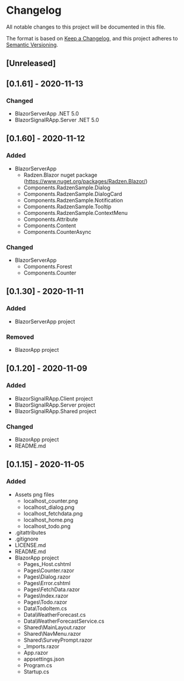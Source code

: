 # Changelog
All notable changes to this project will be documented in this file.

The format is based on [Keep a Changelog](https://keepachangelog.com/en/1.0.0/),
and this project adheres to [Semantic Versioning](https://semver.org/spec/v2.0.0.html).

## [Unreleased]

## [0.1.61] - 2020-11-13
### Changed
- BlazorServerApp .NET 5.0
- BlazorSignalRApp.Server .NET 5.0

## [0.1.60] - 2020-11-12
### Added
- BlazorServerApp
  - Radzen.Blazor nuget package (https://www.nuget.org/packages/Radzen.Blazor/)
  - Components.RadzenSample.Dialog
  - Components.RadzenSample.DialogCard
  - Components.RadzenSample.Notification
  - Components.RadzenSample.Tooltip
  - Components.RadzenSample.ContextMenu
  - Components.Attribute
  - Components.Content
  - Components.CounterAsync
### Changed
- BlazorServerApp
  - Components.Forest
  - Components.Counter

## [0.1.30] - 2020-11-11
### Added
- BlazorServerApp project
### Removed
- BlazorApp project

## [0.1.20] - 2020-11-09
### Added
- BlazorSignalRApp.Client project
- BlazorSignalRApp.Server project
- BlazorSignalRApp.Shared project
### Changed
- BlazorApp project
- README.md

## [0.1.15] - 2020-11-05
### Added
- Assets png files
  - localhost_counter.png
  - localhost_dialog.png
  - localhost_fetchdata.png
  - localhost_home.png
  - localhost_todo.png
- .gitattributes
- .gitignore
- LICENSE.md
- README.md
- BlazorApp project
  - Pages\_Host.cshtml
  - Pages\Counter.razor
  - Pages\Dialog.razor
  - Pages\Error.cshtml
  - Pages\FetchData.razor
  - Pages\Index.razor
  - Pages\Todo.razor
  - Data\TodoItem.cs
  - Data\WeatherForecast.cs
  - Data\WeatherForecastService.cs
  - Shared\MainLayout.razor
  - Shared\NavMenu.razor
  - Shared\SurveyPrompt.razor
  - _Imports.razor
  - App.razor
  - appsettings.json
  - Program.cs
  - Startup.cs
